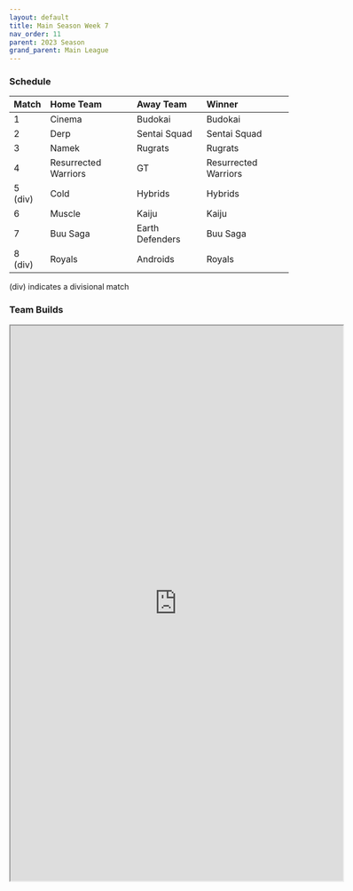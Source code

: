 ```yaml
---
layout: default
title: Main Season Week 7
nav_order: 11
parent: 2023 Season
grand_parent: Main League
---
```

### Schedule

| Match   | Home Team            | Away Team       | Winner               |
|:--------|:---------------------|:----------------|:---------------------|
| 1       | Cinema               | Budokai         | Budokai              |
| 2       | Derp                 | Sentai Squad    | Sentai Squad         |
| 3       | Namek                | Rugrats         | Rugrats              |
| 4       | Resurrected Warriors | GT              | Resurrected Warriors |
| 5 (div) | Cold                 | Hybrids         | Hybrids              |
| 6       | Muscle               | Kaiju           | Kaiju                |
| 7       | Buu Saga             | Earth Defenders | Buu Saga             |
| 8 (div) | Royals               | Androids        | Royals               |

(div) indicates a divisional match

### Team Builds

<iframe width=600 height=1000 scrolling="yes" src="https://docs.google.com/document/d/e/2PACX-1vSBBE9ufbYrzJgf3PXL3Xj1fheUDoPCukixCe_BbjRmqoG2wAiJatdGKJW6HFKU98Jz-GPM1OsTF9-O/pub?embedded=true"></iframe>